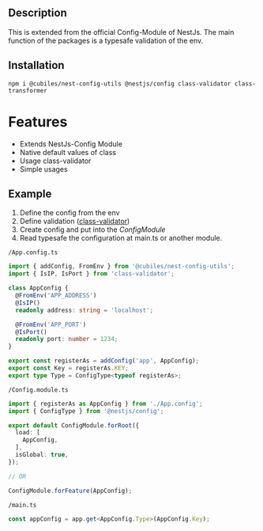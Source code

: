 ## Description

This is extended from the official Config-Module of NestJs.
The main function of the packages is a typesafe validation of the env.

## Installation

```npm i @cubiles/nest-config-utils @nestjs/config class-validator class-transformer```

# Features

- Extends NestJs-Config Module
- Native default values of class
- Usage class-validator
- Simple usages

## Example

1. Define the config from the env
2. Define validation ([class-validator](https://github.com/typestack/class-validator))
3. Create config and put into the _ConfigModule_
4. Read typesafe the configuration at main.ts or another module.

`/App.config.ts`

```ts
import { addConfig, FromEnv } from '@cubiles/nest-config-utils';
import { IsIP, IsPort } from 'class-validator';

class AppConfig {
  @FromEnv('APP_ADDRESS')
  @IsIP()
  readonly address: string = 'localhost';

  @FromEnv('APP_PORT')
  @IsPort()
  readonly port: number = 1234;
}

export const registerAs = addConfig('app', AppConfig);
export const Key = registerAs.KEY;
export type Type = ConfigType<typeof registerAs>;
```

`/Config.module.ts`

```ts
import { registerAs as AppConfig } from './App.config';
import { ConfigType } from '@nestjs/config';

export default ConfigModule.forRoot({
  load: [
    AppConfig,
  ],
  isGlobal: true,
});

// OR 

ConfigModule.forFeature(AppConfig);
```

`/main.ts`

```ts
const appConfig = app.get<AppConfig.Type>(AppConfig.Key);
```
